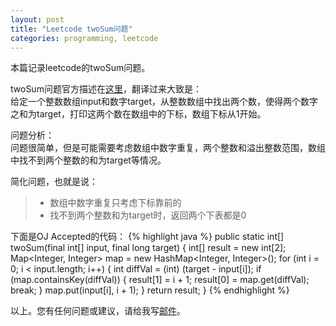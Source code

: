 ```yaml
---
layout: post
title: "Leetcode twoSum问题"
categories: programming, leetcode
---
```


本篇记录leetcode的twoSum问题。

twoSum问题官方描述在[这里](https://oj.leetcode.com/problems/two-sum/)，翻译过来大致是：<br />
给定一个整数数组input和数字target，从整数数组中找出两个数，使得两个数字之和为target，打印这两个数在数组中的下标，数组下标从1开始。

问题分析：<br />
问题很简单，但是可能需要考虑数组中数字重复，两个整数和溢出整数范围，数组中找不到两个整数的和为target等情况。

简化问题，也就是说：<br />
>* 数组中数字重复只考虑下标靠前的
>* 找不到两个整数和为target时，返回两个下表都是0

下面是OJ Accepted的代码：
{% highlight java %}
public static int[] twoSum(final int[] input, final long target) {
	int[] result = new int[2];
	Map<Integer, Integer> map = new HashMap<Integer, Integer>();
	for (int i = 0; i < input.length; i++) {
		int diffVal = (int) (target - input[i]);
		if (map.containsKey(diffVal)) {
			result[1] = i + 1;
			result[0] = map.get(diffVal);
			break;
		}
		map.put(input[i], i + 1);
	}
	return result;
}
{% endhighlight %}

以上。您有任何问题或建议，请给我写[邮件](mailto:yinwer81@gmail.com)。
